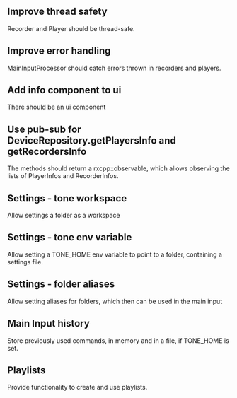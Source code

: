 ## Improve thread safety

Recorder and Player should be thread-safe.

## Improve error handling

MainInputProcessor should catch errors thrown in recorders and players.

## Add info component to ui

There should be an ui component 

## Use pub-sub for DeviceRepository.getPlayersInfo and getRecordersInfo

The methods should return a rxcpp::observable,
which allows observing the lists of PlayerInfos and RecorderInfos.

## Settings - tone workspace

Allow settings a folder as a workspace

## Settings - tone env variable

Allow setting a TONE_HOME env variable to point to a folder,
containing a settings file.

## Settings - folder aliases

Allow setting aliases for folders, which then can be used in the main input

## Main Input history

Store previously used commands, in memory and in a file, if TONE_HOME is set.

## Playlists

Provide functionality to create and use playlists.
